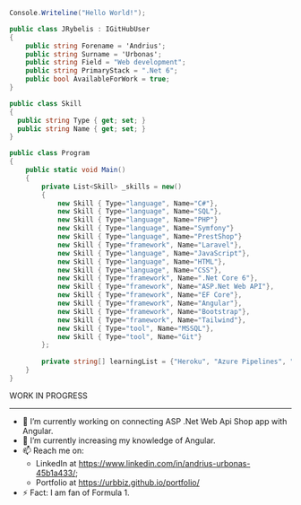  
```cs
Console.Writeline("Hello World!");
```

```cs
public class JRybelis : IGitHubUser
{
	public string Forename = 'Andrius';
	public string Surname = 'Urbonas';
	public string Field = "Web development";
	public string PrimaryStack = ".Net 6";
	public bool AvailableForWork = true;
}
```
```cs
public class Skill 
{
  public string Type { get; set; }
  public string Name { get; set; }
}
```
```cs
public class Program
{
	public static void Main()
	{
		private List<Skill> _skills = new()
		{
			new Skill { Type="language", Name="C#"},
			new Skill { Type="language", Name="SQL"},
			new Skill { Type="language", Name="PHP"}
			new Skill { Type="language", Name="Symfony"}
			new Skill { Type="language", Name="PrestShop"}
			new Skill { Type="framework", Name="Laravel"},
			new Skill { Type="language", Name="JavaScript"},
			new Skill { Type="language", Name="HTML"},
			new Skill { Type="language", Name="CSS"},
			new Skill { Type="framework", Name=".Net Core 6"},
			new Skill { Type="framework", Name="ASP.Net Web API"},
			new Skill { Type="framework", Name="EF Core"},
			new Skill { Type="framework", Name="Angular"},
			new Skill { Type="framework", Name="Bootstrap"},
			new Skill { Type="framework", Name="Tailwind"},
			new Skill { Type="tool", Name="MSSQL"},
			new Skill { Type="tool", Name="Git"}
		};
		
		private string[] learningList = {"Heroku", "Azure Pipelines", "GitHub Workflows"};
	}
}
```

WORK IN PROGRESS

***
- 🔭 I’m currently working on connecting ASP .Net Web Api Shop app with Angular.
- 🌱 I’m currently increasing my knowledge of Angular.
- 📫 Reach me on: 
	- LinkedIn at https://www.linkedin.com/in/andrius-urbonas-45b1a433/;
	- Portfolio at https://urbbiz.github.io/portfolio/ 
- ⚡ Fact: I am fan of Formula 1.
